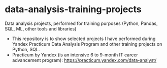 # data-analysis-training-projects
Data analysis projects, performed for training purposes (Python, Pandas, SQL, ML, other tools and libraries)
* This repository is to show selected projects I have performed during Yandex Practicum Data Analysis Program and other training projects on Python, SQL.
* Practicum by Yandex (is an intensive 6 to 9-month IT career advancement program): https://practicum.yandex.com/data-analyst/

